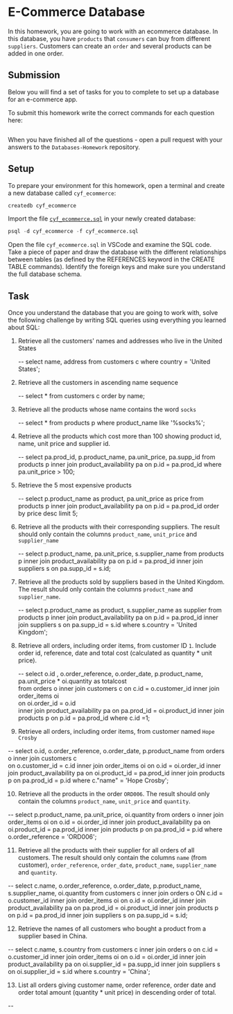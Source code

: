 # E-Commerce Database

In this homework, you are going to work with an ecommerce database. In this database, you have `products` that `consumers` can buy from different `suppliers`. Customers can create an `order` and several products can be added in one order.

## Submission

Below you will find a set of tasks for you to complete to set up a database for an e-commerce app.

To submit this homework write the correct commands for each question here:

```sql


```

When you have finished all of the questions - open a pull request with your answers to the `Databases-Homework` repository.

## Setup

To prepare your environment for this homework, open a terminal and create a new database called `cyf_ecommerce`:

```sql
createdb cyf_ecommerce
```

Import the file [`cyf_ecommerce.sql`](./cyf_ecommerce.sql) in your newly created database:

```sql
psql -d cyf_ecommerce -f cyf_ecommerce.sql
```

Open the file `cyf_ecommerce.sql` in VSCode and examine the SQL code. Take a piece of paper and draw the database with the different relationships between tables (as defined by the REFERENCES keyword in the CREATE TABLE commands). Identify the foreign keys and make sure you understand the full database schema.

## Task

Once you understand the database that you are going to work with, solve the following challenge by writing SQL queries using everything you learned about SQL:

1. Retrieve all the customers' names and addresses who live in the United States

   -- select name, address from customers c
   where country = 'United States';

2. Retrieve all the customers in ascending name sequence

   -- select \* from customers c order by name;

3. Retrieve all the products whose name contains the word `socks`

   -- select \* from products p
   where product_name
   like '%socks%';

4. Retrieve all the products which cost more than 100 showing product id, name, unit price and supplier id.

   -- select pa.prod_id, p.product_name, pa.unit_price, pa.supp_id
   from products p
   inner join product_availability pa
   on p.id = pa.prod_id
   where pa.unit_price > 100;

5. Retrieve the 5 most expensive products

   -- select p.product_name as product, pa.unit_price as price
   from products p
   inner join product_availability pa
   on p.id = pa.prod_id
   order by price desc
   limit 5;

6. Retrieve all the products with their corresponding suppliers. The result should only contain the columns `product_name`, `unit_price` and `supplier_name`

   -- select p.product_name, pa.unit_price, s.supplier_name
   from products p
   inner join product_availability pa
   on p.id = pa.prod_id
   inner join suppliers s
   on pa.supp_id = s.id;

7. Retrieve all the products sold by suppliers based in the United Kingdom. The result should only contain the columns `product_name` and `supplier_name`.

   -- select p.product_name as product, s.supplier_name as supplier
   from products p
   inner join product_availability pa
   on p.id = pa.prod_id
   inner join suppliers s
   on pa.supp_id = s.id
   where s.country = 'United Kingdom';

8. Retrieve all orders, including order items, from customer ID `1`. Include order id, reference, date and total cost (calculated as quantity \* unit price).

   -- select o.id , o.order_reference, o.order_date, p.product_name, pa.unit_price \* oi.quantity as totalcost  
    from orders o
   inner join customers c
   on c.id = o.customer_id
   inner join order_items oi  
    on oi.order_id = o.id  
    inner join product_availability pa
   on pa.prod_id = oi.product_id
   inner join products p
   on p.id = pa.prod_id
   where c.id =1;

9. Retrieve all orders, including order items, from customer named `Hope Crosby`

-- select o.id, o.order_reference, o.order_date, p.product_name
from orders o
inner join customers c  
 on o.customer_id = c.id
inner join order_items oi
on o.id = oi.order_id
inner join product_availability pa
on oi.product_id = pa.prod_id
inner join products p
on pa.prod_id = p.id
where c."name" = 'Hope Crosby';

10. Retrieve all the products in the order `ORD006`. The result should only contain the columns `product_name`, `unit_price` and `quantity`.

-- select p.product_name, pa.unit_price, oi.quantity
from orders o
inner join order_items oi
on o.id = oi.order_id
inner join product_availability pa
on oi.product_id = pa.prod_id
inner join products p
on pa.prod_id = p.id
where o.order_reference = 'ORD006';

11. Retrieve all the products with their supplier for all orders of all customers. The result should only contain the columns `name` (from customer), `order_reference`, `order_date`, `product_name`, `supplier_name` and `quantity`.

-- select c.name, o.order_reference, o.order_date, p.product_name, s.supplier_name, oi.quantity
from customers c
inner join orders o ON
c.id = o.customer_id
inner join order_items oi on
o.id = oi.order_id
inner join product_availability pa on
pa.prod_id = oi.product_id
inner join products p on
p.id = pa.prod_id
inner join suppliers s on
pa.supp_id = s.id;

12. Retrieve the names of all customers who bought a product from a supplier based in China.

-- select c.name, s.country
from customers c
inner join orders o on
c.id = o.customer_id
inner join order_items oi on
o.id = oi.order_id
inner join product_availability pa on
oi.supplier_id = pa.supp_id
inner join suppliers s
on oi.supplier_id = s.id
where s.country = 'China';

13. List all orders giving customer name, order reference, order date and order total amount (quantity \* unit price) in descending order of total.

--
